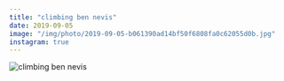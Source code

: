 ```yaml
---
title: "climbing ben nevis"
date: 2019-09-05
image: "/img/photo/2019-09-05-b061390ad14bf50f6808fa0c62055d0b.jpg"
instagram: true
---
```


![climbing ben nevis](/img/photo/2019-09-05-b061390ad14bf50f6808fa0c62055d0b.jpg)
